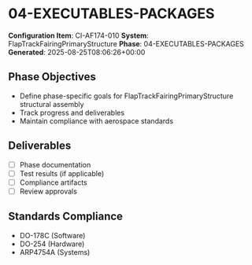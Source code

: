 # 04-EXECUTABLES-PACKAGES

**Configuration Item**: CI-AF174-010
**System**: FlapTrackFairingPrimaryStructure
**Phase**: 04-EXECUTABLES-PACKAGES
**Generated**: 2025-08-25T08:06:26+00:00

## Phase Objectives
- Define phase-specific goals for FlapTrackFairingPrimaryStructure structural assembly
- Track progress and deliverables
- Maintain compliance with aerospace standards

## Deliverables
- [ ] Phase documentation
- [ ] Test results (if applicable)
- [ ] Compliance artifacts
- [ ] Review approvals

## Standards Compliance
- DO-178C (Software)
- DO-254 (Hardware)
- ARP4754A (Systems)

